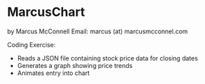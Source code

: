 # MarcusChart
by Marcus McConnell
Email: marcus (at) marcusmcconnel.com

Coding Exercise:
* Reads a JSON file containing stock price data for closing dates
* Generates a graph showing price trends
* Animates entry into chart


